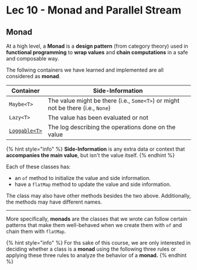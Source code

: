 # Lec 10 - Monad and Parallel Stream

## Monad

At a high level, a **Monad** is a **design pattern** (from category theory) used in **functional programming** to **wrap values** and **chain computations** in a safe and composable way.

The follwing containers we have learned and implemented are all considered as **monad**.

| Container                                                             | Side-Information                                                                |
| --------------------------------------------------------------------- | ------------------------------------------------------------------------------- |
| `Maybe<T>`                                                            | The value might be there (i.e., `Some<T>`) or might not be there (i.e., `None`) |
| `Lazy<T>`                                                             | The value has been evaluated or not                                             |
| [`Loggable<T>`](https://nus-cs2030s.github.io/2425-s2/35-logger.html) | The log describing the operations done on the value                             |

{% hint style="info" %}
**Side-Information** is any extra data or context that **accompanies the main value**, but isn't the value itself.
{% endhint %}

Each of these classes has:

* an `of` method to initialize the value and side information.
* have a `flatMap` method to update the value and side information.

The class may also have other methods besides the two above. Additionally, the methods may have different names.

***

More specifically, **monads** are the classes that we wrote can follow certain patterns that make them well-behaved when we create them with `of` and chain them with `flatMap`.

{% hint style="info" %}
For ths sake of this course, we are only interested in deciding whether a class is a **monad** using the following three rules or applying these three rules to analyze the behavior of a **monad.**
{% endhint %}
